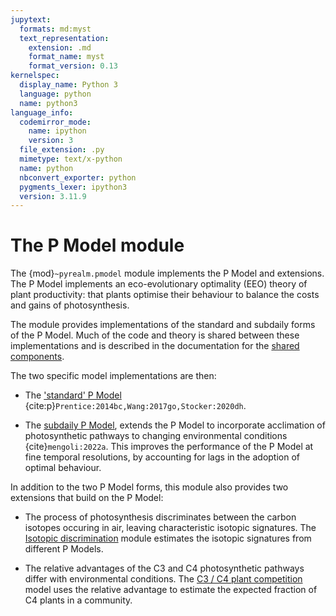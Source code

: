 ```yaml
---
jupytext:
  formats: md:myst
  text_representation:
    extension: .md
    format_name: myst
    format_version: 0.13
kernelspec:
  display_name: Python 3
  language: python
  name: python3
language_info:
  codemirror_mode:
    name: ipython
    version: 3
  file_extension: .py
  mimetype: text/x-python
  name: python
  nbconvert_exporter: python
  pygments_lexer: ipython3
  version: 3.11.9
---
```


# The P Model module

The {mod}`~pyrealm.pmodel` module implements the P Model and extensions. The P Model
implements an eco-evolutionary optimality (EEO) theory  of plant productivity: that
plants optimise their behaviour to balance the costs and gains of photosynthesis.

The module provides implementations of the standard and subdaily forms of the P Model.
Much of the code and theory is shared between these implementations and is described in
the documentation for the [shared components](./shared_components/overview.md).

The two specific model implementations are then:

* The ['standard' P Model](pmodel_details/pmodel_overview)
  {cite:p}`Prentice:2014bc,Wang:2017go,Stocker:2020dh`.

* The [subdaily P Model](subdaily_details/subdaily_overview), extends the P Model to
  incorporate acclimation of photosynthetic pathways to changing environmental
  conditions {cite}`mengoli:2022a`. This improves the performance of the P Model at fine
  temporal resolutions, by accounting for lags in the adoption of optimal behaviour.

In addition to the two P Model forms, this module also provides two extensions that
build on the P Model:

* The process of photosynthesis discriminates between the carbon isotopes occuring in
  air, leaving characteristic isotopic signatures. The [Isotopic
  discrimination](isotopic_discrimination) module estimates the isotopic signatures from
  different P Models.

* The relative advantages of the C3 and C4 photosynthetic pathways differ with
  environmental conditions. The [C3 / C4 plant competition](c3c4model) model uses the
  relative advantage to estimate the expected fraction of C4 plants in a community.
